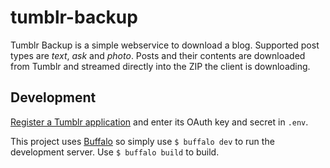 # tumblr-backup

Tumblr Backup is a simple webservice to download a blog. Supported post types
are _text_, _ask_ and _photo_. Posts and their contents are downloaded from
Tumblr and streamed directly into the ZIP the client is downloading.

## Development

[Register a Tumblr application](https://www.tumblr.com/oauth/apps) and enter its
OAuth key and secret in `.env`.

This project uses [Buffalo](http://gobuffalo.io) so simply use `$ buffalo dev`
to run the development server. Use `$ buffalo build` to build.
